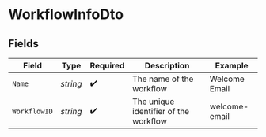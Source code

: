 # WorkflowInfoDto


## Fields

| Field                                 | Type                                  | Required                              | Description                           | Example                               |
| ------------------------------------- | ------------------------------------- | ------------------------------------- | ------------------------------------- | ------------------------------------- |
| `Name`                                | *string*                              | :heavy_check_mark:                    | The name of the workflow              | Welcome Email                         |
| `WorkflowID`                          | *string*                              | :heavy_check_mark:                    | The unique identifier of the workflow | welcome-email                         |